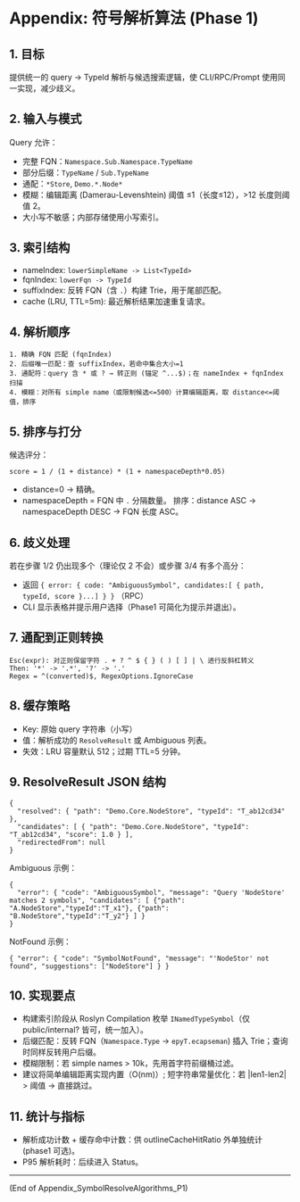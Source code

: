 # Appendix: 符号解析算法 (Phase 1)

## 1. 目标
提供统一的 query → TypeId 解析与候选搜索逻辑，使 CLI/RPC/Prompt 使用同一实现，减少歧义。

## 2. 输入与模式
Query 允许：
- 完整 FQN：`Namespace.Sub.Namespace.TypeName`
- 部分后缀：`TypeName` / `Sub.TypeName`
- 通配：`*Store`, `Demo.*.Node*`
- 模糊：编辑距离 (Damerau-Levenshtein) 阈值 ≤1（长度≤12），>12 长度则阈值 2。
- 大小写不敏感；内部存储使用小写索引。

## 3. 索引结构
- nameIndex: `lowerSimpleName -> List<TypeId>`
- fqnIndex: `lowerFqn -> TypeId`
- suffixIndex: 反转 FQN（含 `.`）构建 Trie，用于尾部匹配。
- cache (LRU, TTL=5m): 最近解析结果加速重复请求。

## 4. 解析顺序
```
1. 精确 FQN 匹配 (fqnIndex)
2. 后缀唯一匹配：查 suffixIndex，若命中集合大小=1
3. 通配符：query 含 * 或 ? → 转正则 (锚定 ^...$)；在 nameIndex + fqnIndex 扫描
4. 模糊：对所有 simple name（或限制候选<=500）计算编辑距离，取 distance<=阈值，排序
```

## 5. 排序与打分
候选评分：
```
score = 1 / (1 + distance) * (1 + namespaceDepth*0.05)
```
- distance=0 → 精确。
- namespaceDepth = FQN 中 `.` 分隔数量。
排序：distance ASC → namespaceDepth DESC → FQN 长度 ASC。

## 6. 歧义处理
若在步骤 1/2 仍出现多个（理论仅 2 不会）或步骤 3/4 有多个高分：
- 返回 `{ error: { code: "AmbiguousSymbol", candidates:[ { path, typeId, score }...] } }` （RPC）
- CLI 显示表格并提示用户选择（Phase1 可简化为提示并退出）。

## 7. 通配到正则转换
```
Esc(expr): 对正则保留字符 . + ? ^ $ { } ( ) [ ] | \ 进行反斜杠转义
Then: '*' -> '.*', '?' -> '.'
Regex = ^(converted)$, RegexOptions.IgnoreCase
```

## 8. 缓存策略
- Key: 原始 query 字符串（小写）
- 值：解析成功的 `ResolveResult` 或 Ambiguous 列表。
- 失效：LRU 容量默认 512；过期 TTL=5 分钟。

## 9. ResolveResult JSON 结构
```
{
  "resolved": { "path": "Demo.Core.NodeStore", "typeId": "T_ab12cd34" },
  "candidates": [ { "path": "Demo.Core.NodeStore", "typeId": "T_ab12cd34", "score": 1.0 } ],
  "redirectedFrom": null
}
```
Ambiguous 示例：
```
{
  "error": { "code": "AmbiguousSymbol", "message": "Query 'NodeStore' matches 2 symbols", "candidates": [ {"path": "A.NodeStore","typeId":"T_x1"}, {"path": "B.NodeStore","typeId":"T_y2"} ] }
}
```
NotFound 示例：
```
{ "error": { "code": "SymbolNotFound", "message": "'NodeStor' not found", "suggestions": ["NodeStore"] } }
```

## 10. 实现要点
- 构建索引阶段从 Roslyn Compilation 枚举 `INamedTypeSymbol`（仅 public/internal? 皆可，统一加入）。
- 后缀匹配：反转 FQN（`Namespace.Type` → `epyT.ecapseman`) 插入 Trie；查询时同样反转用户后缀。
- 模糊限制：若 simple names > 10k，先用首字符前缀桶过滤。
- 建议将简单编辑距离实现内置（O(nm)）; 短字符串常量优化：若 |len1-len2| > 阈值 → 直接跳过。

## 11. 统计与指标
- 解析成功计数 + 缓存命中计数：供 outlineCacheHitRatio 外单独统计 (phase1 可选)。
- P95 解析耗时：后续进入 Status。

---
(End of Appendix_SymbolResolveAlgorithms_P1)
